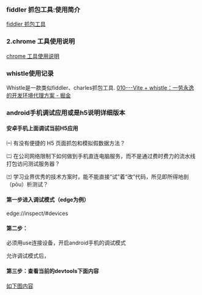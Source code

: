 ### fiddler 抓包工具:使用简介

[fiddler 抓包工具](https://app.yinxiang.com/shard/s37/nl/24388549/7fd2096d-5022-448d-b661-46af57128cf6)

### 2.chrome 工具使用说明

[chrome 工具使用说明](https://gitee.com/front-end-tool-development/front-end-browser-tool-usage.git)




### whistle使用记录
Whistle是一款类似fiddler、charles抓包工具.
[010---Vite + whistle：一劳永逸的开发环境代理方案 - 掘金](https://app.yinxiang.com/shard/s37/nl/24388549/2e2a9512-fab1-43e0-a438-98a4b552e400)



### android手机调试应用或是h5说明详细版本
#### 安卓手机上面调试当前H5应用

㈠ 有没有便捷的 H5 页面抓包和模拟假数据方法？

㈡ 在公司网络限制下如何做到手机直连电脑服务，而不是通过费时费力的流水线打包访问测试服务器？

㈢ 学习业界优秀的技术方案时，能不能直接“试”着“改”代码，所见即所得地剖（pōu）析测试？

#### 第一步进入调试模式（edge为例）

edge://inspect/#devices



#### 第二步：

必须用use连接设备，开启android手机的调试模式

允许调试模式后，



#### 第三步：查看当前的devtools下面内容
[如下图内容](/images/inspect.png)